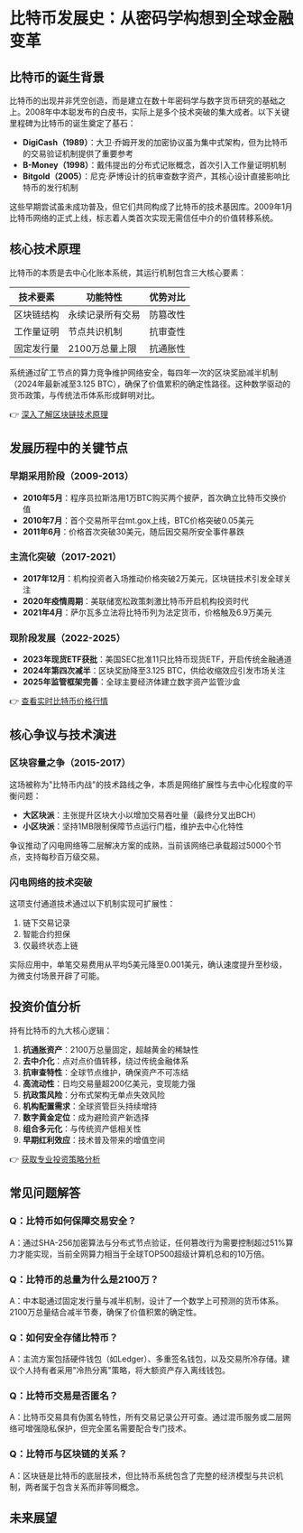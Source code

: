 # 比特币发展史：从密码学构想到全球金融变革

## 比特币的诞生背景

比特币的出现并非凭空创造，而是建立在数十年密码学与数字货币研究的基础之上。2008年中本聪发布的白皮书，实际上是多个技术突破的集大成者。以下关键里程碑为比特币的诞生奠定了基石：

- **DigiCash（1989）**：大卫·乔姆开发的加密协议虽为集中式架构，但为比特币的交易验证机制提供了重要参考
- **B-Money（1998）**：戴伟提出的分布式记账概念，首次引入工作量证明机制
- **Bitgold（2005）**：尼克·萨博设计的抗审查数字资产，其核心设计直接影响比特币的发行机制

这些早期尝试虽未成功普及，但它们共同构成了比特币的技术基因库。2009年1月比特币网络的正式上线，标志着人类首次实现无需信任中介的价值转移系统。

## 核心技术原理

比特币的本质是去中心化账本系统，其运行机制包含三大核心要素：

| 技术要素 | 功能特性 | 优势对比 |
|---------|----------|----------|
| 区块链结构 | 永续记录所有交易 | 防篡改性 |
| 工作量证明 | 节点共识机制 | 抗审查性 |
| 固定发行量 | 2100万总量上限 | 抗通胀性 |

系统通过矿工节点的算力竞争维护网络安全，每四年一次的区块奖励减半机制（2024年最新减至3.125 BTC），确保了价值累积的确定性路径。这种数学驱动的货币政策，与传统法币体系形成鲜明对比。

👉 [深入了解区块链技术原理](https://bit.ly/okx_welcome)

## 发展历程中的关键节点

### 早期采用阶段（2009-2013）
- **2010年5月**：程序员拉斯洛用1万BTC购买两个披萨，首次确立比特币交换价值
- **2010年7月**：首个交易所平台mt.gox上线，BTC价格突破0.05美元
- **2011年6月**：价格首次突破30美元，随后因交易所安全事件暴跌

### 主流化突破（2017-2021）
- **2017年12月**：机构投资者入场推动价格突破2万美元，区块链技术引发全球关注
- **2020年疫情周期**：美联储宽松政策刺激比特币开启机构投资时代
- **2021年4月**：萨尔瓦多立法将比特币列为法定货币，价格触及6.9万美元

### 现阶段发展（2022-2025）
- **2023年现货ETF获批**：美国SEC批准11只比特币现货ETF，开启传统金融通道
- **2024年第四次减半**：区块奖励降至3.125 BTC，供给收缩效应引发市场关注
- **2025年监管框架完善**：全球主要经济体建立数字资产监管沙盒

👉 [查看实时比特币价格行情](https://bit.ly/okx_welcome)

## 核心争议与技术演进

### 区块容量之争（2015-2017）
这场被称为"比特币内战"的技术路线之争，本质是网络扩展性与去中心化程度的平衡问题：

- **大区块派**：主张提升区块大小以增加交易吞吐量（最终分叉出BCH）
- **小区块派**：坚持1MB限制保障节点运行门槛，维护去中心化特性

争议推动了闪电网络等二层解决方案的成熟，当前该网络已承载超过5000个节点，支持每秒百万级交易。

### 闪电网络的技术突破
这项支付通道技术通过以下机制实现可扩展性：
1. 链下交易记录
2. 智能合约担保
3. 仅最终状态上链

实际应用中，单笔交易费用从平均5美元降至0.001美元，确认速度提升至秒级，为微支付场景开辟了可能。

## 投资价值分析

持有比特币的九大核心逻辑：
1. **抗通胀资产**：2100万总量固定，超越黄金的稀缺性
2. **去中介化**：点对点价值转移，绕过传统金融体系
3. **抗审查特性**：全球节点维护，确保资产不可冻结
4. **高流动性**：日均交易量超200亿美元，变现能力强
5. **抗政策风险**：分布式架构无单点失效风险
6. **机构配置需求**：全球资管巨头持续增持
7. **数字黄金定位**：成为避险资产新选择
8. **组合多元化**：与传统资产低相关性
9. **早期红利效应**：技术普及带来的增值空间

👉 [获取专业投资策略分析](https://bit.ly/okx_welcome)

## 常见问题解答

### Q：比特币如何保障交易安全？
A：通过SHA-256加密算法与分布式节点验证，任何篡改行为需要控制超过51%算力才能实现，当前全网算力相当于全球TOP500超级计算机总和的10万倍。

### Q：比特币的总量为什么是2100万？
A：中本聪通过固定发行量与减半机制，设计了一个数学上可预测的货币体系。2100万总量结合减半节奏，确保了价值积累的确定性。

### Q：如何安全存储比特币？
A：主流方案包括硬件钱包（如Ledger）、多重签名钱包，以及交易所冷存储。建议个人持有者采用"冷热分离"策略，将大额资产存入离线钱包。

### Q：比特币交易是否匿名？
A：比特币交易具有伪匿名特性，所有交易记录公开可查。通过混币服务或二层网络可增强隐私保护，但完全匿名需要配合专门技术。

### Q：比特币与区块链的关系？
A：区块链是比特币的底层技术，但比特币系统包含了完整的经济模型与共识机制，两者属于包含关系而非等同概念。

## 未来展望
